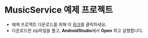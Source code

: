 
# MusicService 예제 프로젝트

- 예제 프로젝트 다운로드를 위해 이 [링크](https://github.com/kwanulee/AndroidProgramming/releases/download/v1.0/MusicService.zip)를 클릭하세요.
- 다운로드한 zip파일을 풀고, **AndroidStudio**에서 **Open** 하고 실행합니다.

